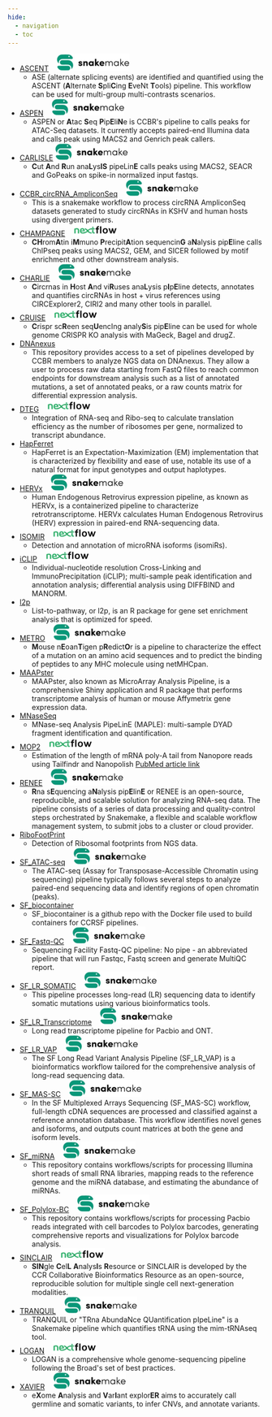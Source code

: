 ```yaml
---
hide:
  - navigation
  - toc
---
```



* [ASCENT](https://github.com/abcsFrederick/ASCENT)&nbsp;&nbsp;&nbsp;&nbsp;![snakemake](images/snakemake-small.svg)
    - ASE (alternate splicing events) are identified and quantified using the ASCENT (**A**lternate **S**pli**C**ing **E**veNt **T**ools) pipeline. This workflow can be used for multi-group multi-contrasts scenarios.
* [ASPEN](https://github.com/abcsFrederick/ASAP)&nbsp;&nbsp;&nbsp;&nbsp;![snakemake](images/snakemake-small.svg)
    - ASPEN or **A**tac **S**eq **P**ip**E**li**N**e is CCBR's pipeline to calls peaks for ATAC-Seq datasets. It currently accepts paired-end Illumina data and calls peak using MACS2 and Genrich peak callers.
* [CARLISLE](https://github.com/abcsFrederick/CARLISLE) ![snakemake](images/snakemake-small.svg)
    - **C**ut **A**nd **R**un ana**L**ys**IS** pipeLin**E** calls peaks using MACS2, SEACR and GoPeaks on spike-in normalized input fastqs.
* [CCBR_circRNA_AmpliconSeq](https://github.com/abcsFrederick/CCBR_circRNA_AmpliconSeq)&nbsp;&nbsp;&nbsp;&nbsp;![snakemake](images/snakemake-small.svg)
    - This is a snakemake workflow to process circRNA AmpliconSeq datasets generated to study circRNAs in KSHV and human hosts using divergent primers.
* [CHAMPAGNE](https://github.com/abcsFrederick/CHAMPAGNE)&nbsp;&nbsp;&nbsp;&nbsp;![nextflow](images/nextflow-small.svg)
    - **CH**rom**A**tin i**M**muno **P**recipit**A**tion sequencin**G** a**N**alysis pip**E**line calls ChIPseq peaks using MACS2, GEM, and SICER followed by motif enrichment and other downstream analysis.
* [CHARLIE](https://github.com/abcsFrederick/CHARLIE)&nbsp;&nbsp;&nbsp;&nbsp;![snakemake](images/snakemake-small.svg)
    - **C**ircrnas in **H**ost **A**nd vi**R**uses ana**L**ysis p**I**p**E**line detects, annotates and quantifies circRNAs in host + virus references using CIRCExplorer2, CIRI2 and many other tools in parallel.
* [CRUISE](https://github.com/abcsFrederick/CRUISE)&nbsp;&nbsp;&nbsp;&nbsp;![nextflow](images/nextflow-small.svg)
    - **C**rispr sc**R**een seq**U**encIng analy**S**is pip**E**line can be used for whole genome CRISPR KO analysis with MaGeck, Bagel and drugZ.
* [DNAnexus](https://github.com/abcsFrederick/DNAnexus)
    - This repository provides access to a set of pipelines developed by CCBR members to analyze NGS data on DNAnexus. They allow a user to process raw data starting from FastQ files to reach common endpoints for downstream analysis such as a list of annotated mutations, a set of annotated peaks, or a raw counts matrix for differential expression analysis.
* [DTEG](https://github.com/NCI-RBL/Dockers/tree/main/workflows/DTEG)&nbsp;&nbsp;&nbsp;&nbsp;![nextflow](images/nextflow-small.svg)
    - Integration of RNA-seq and Ribo-seq to calculate translation efficiency as the number of ribosomes per gene, normalized to transcript abundance.
* [HapFerret](https://github.com/abcsFrederick/HapFerret)
    - HapFerret is an Expectation-Maximization (EM) implementation that is characterized by flexibility and ease of use, notable its use of a natural format for input genotypes and output haplotypes.
* [HERVx](https://github.com/abcsFrederick/HERVx)&nbsp;&nbsp;&nbsp;&nbsp;![snakemake](images/snakemake-small.svg)
    - Human Endogenous Retrovirus expression pipeline, as known as HERVx, is a containerized pipeline to characterize retrotranscriptome. HERVx calculates Human Endogenous Retrovirus (HERV) expression in paired-end RNA-sequencing data.
* [ISOMIR](https://github.com/NCI-RBL/Dockers/tree/main/workflows/isomiR)&nbsp;&nbsp;&nbsp;&nbsp;![nextflow](images/nextflow-small.svg)
    - Detection and annotation of microRNA isoforms (isomiRs).
* [iCLIP](https://github.com/abcsFrederick/iCLIP_V3)&nbsp;&nbsp;&nbsp;&nbsp;![nextflow](images/nextflow-small.svg)
    - Individual-nucleotide resolution Cross-Linking and ImmunoPrecipitation (iCLIP); multi-sample peak identification and annotation analysis; differential analysis using DIFFBIND and MANORM.
* [l2p](https://github.com/abcsFrederick/l2p)
    - List-to-pathway, or l2p, is an R package for gene set enrichment analysis that is optimized for speed.
* [METRO](https://github.com/abcsFrederick/METRO)&nbsp;&nbsp;&nbsp;&nbsp;![snakemake](images/snakemake-small.svg)
    - **M**ouse n**E**oan**T**igen p**R**edict**O**r is a pipeline to characterize the effect of a mutation on an amino acid sequences and to predict the binding of peptides to any MHC molecule using netMHCpan.
* [MAAPster](https://github.com/abcsFrederick/MAAPster)
    - MAAPster, also known as MicroArray Analysis Pipeline, is a comprehensive Shiny application and R package that performs transcriptome analysis of human or mouse Affymetrix gene expression data.
* [MNaseSeq](https://github.com/abcsFrederick/MAPLE)
    - MNase-seq Analysis PipeLinE (MAPLE): multi-sample DYAD fragment identification and quantification.
* [MOP2](https://github.com/NCI-RBL/Dockers/tree/main/workflows/MOP2)&nbsp;&nbsp;&nbsp;&nbsp;![nextflow](images/nextflow-small.svg)
    - Estimation of the length of mRNA poly-A tail from Nanopore reads using Tailfindr and Nanopolish [PubMed article link](https://pubmed.ncbi.nlm.nih.gov/36723817/)
* [RENEE](https://github.com/abcsFrederick/RENEE)&nbsp;&nbsp;&nbsp;&nbsp;![snakemake](images/snakemake-small.svg)
    - **R**na s**E**quencing a**N**alysis pip**E**lin**E** or RENEE is an open-source, reproducible, and scalable solution for analyzing RNA-seq data. The pipeline consists of a series of data processing and quality-control steps orchestrated by Snakemake, a flexible and scalable workflow management system, to submit jobs to a cluster or cloud provider.
* [RiboFootPrint](https://github.com/NCI-RBL/Dockers/tree/main/workflows/RiboFootPrint) 
    - Detection of Ribosomal footprints from NGS data.
* [SF_ATAC-seq](https://github.com/abcsFrederick/SF_ATAC-seq)&nbsp;&nbsp;&nbsp;&nbsp;![snakemake](images/snakemake-small.svg)
    - The ATAC-seq (Assay for Transposase-Accessible Chromatin using sequencing) pipeline typically follows several steps to analyze paired-end sequencing data and identify regions of open chromatin (peaks).
* [SF_biocontainer](https://github.com/abcsFrederick/SF_biocontainer)
    - SF_biocontainer is a github repo with the Docker file used to build containers for CCRSF pipelines.
* [SF_Fastq-QC](https://github.com/abcsFrederick/SF_Fastq-QC)&nbsp;&nbsp;&nbsp;&nbsp;![snakemake](images/snakemake-small.svg)
    - Sequencing Facility Fastq-QC pipeline: No pipe - an abbreviated pipeline that will run Fastqc, Fastq screen and generate MultiQC report.
* [SF_LR_SOMATIC](https://github.com/abcsFrederick/SF_LR_SOMATIC)&nbsp;&nbsp;&nbsp;&nbsp;![snakemake](images/snakemake-small.svg)
    - This pipeline processes long-read (LR) sequencing data to identify somatic mutations using various bioinformatics tools.
* [SF_LR_Transcriptome](https://github.com/abcsFrederick/SF_LR_Transcriptome)&nbsp;&nbsp;&nbsp;&nbsp;![snakemake](images/snakemake-small.svg)
    - Long read transcriptome pipeline for Pacbio and ONT.
* [SF_LR_VAP](https://github.com/abcsFrederick/SF_LR_VAP)&nbsp;&nbsp;&nbsp;&nbsp;![snakemake](images/snakemake-small.svg)
    - The SF Long Read Variant Analysis Pipeline (SF_LR_VAP) is a bioinformatics workflow tailored for the comprehensive analysis of long-read sequencing data.
* [SF_MAS-SC](https://github.com/abcsFrederick/SF_MAS-SC)&nbsp;&nbsp;&nbsp;&nbsp;![snakemake](images/snakemake-small.svg)
    - In the SF Multiplexed Arrays Sequencing (SF_MAS-SC) workflow, full-length cDNA sequences are processed and classified against a reference annotation database. This workflow identifies novel genes and isoforms, and outputs count matrices at both the gene and isoform levels.
* [SF_miRNA](https://github.com/abcsFrederick/SF_miRNA)&nbsp;&nbsp;&nbsp;&nbsp;![snakemake](images/snakemake-small.svg)
    - This repository contains workflows/scripts for processing Illumina short reads of small RNA libraries, mapping reads to the reference genome and the miRNA database, and estimating the abundance of miRNAs.
* [SF_Polylox-BC](https://github.com/abcsFrederick/SF_Polylox-BC)&nbsp;&nbsp;&nbsp;&nbsp;![snakemake](images/snakemake-small.svg)
    - This repository contains workflows/scripts for processing Pacbio reads integrated with cell barcodes to Polylox barcodes, generating comprehensive reports and visualizations for Polylox barcode analysis.
* [SINCLAIR](https://github.com/abcsFrederick/SINCLAIR)&nbsp;&nbsp;&nbsp;&nbsp;![nextflow](images/nextflow-small.svg)
    -  **SIN**gle **C**el**L** **A**nalys**I**s **R**esource or SINCLAIR is developed by the CCR Collaborative Bioinformatics Resource as an open-source, reproducible solution for multiple single cell next-generation modalities.
* [TRANQUIL](https://github.com/abcsFrederick/TRANQUIL)&nbsp;&nbsp;&nbsp;&nbsp;![snakemake](images/snakemake-small.svg)
    - TRANQUIL or "TRna AbundaNce QUantification pIpeLine" is a Snakemake pipeline which quantifies tRNA using the mim-tRNAseq tool.
* [LOGAN](https://github.com/abcsFrederick/LOGAN)&nbsp;&nbsp;&nbsp;&nbsp;![nextflow](images/nextflow-small.svg)
    - LOGAN is a comprehensive whole genome-sequencing pipeline following the Broad's set of best practices.
* [XAVIER](https://github.com/abcsFrederick/XAVIER)&nbsp;&nbsp;&nbsp;&nbsp;![snakemake](images/snakemake-small.svg)
    - e**X**ome **A**nalysis and **V**ar**I**ant explor**ER** aims to accurately call germline and somatic variants, to infer CNVs, and annotate variants.

